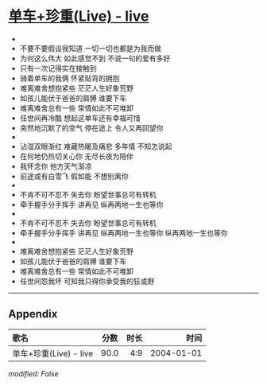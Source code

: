 # [单车+珍重(Live) - live](https://music.163.com/song?id=66555)

* 
* 不要不要假设我知道 一切一切也都是为我而做
* 为何这么伟大 如此感觉不到 不说一句的爱有多好
* 只有一次记得实在接触到
* 骑着单车的我俩 怀紧贴背的拥抱
* 难离难舍想抱紧些 茫茫人生好象荒野
* 如孩儿能伏于爸爸的肩膊 谁要下车
* 难离难舍总有一些 常情如此不可堆卸
* 任世间再冷酷 想起这单车还有幸福可惜
* 突然地沉默了的空气 停在途上 令人又再回望你
* 
* 沾湿双眼渐红 难藏热暖及痛悲 多年情 不知怎说起
* 在何地仍热切关心你 无尽长夜为陪伴
* 我怀念你 他方天气渐凉
* 前途或有白雪飞 假如能 不想别离你
* 
* 不肯不可不忍不 失去你 盼望世事总可有转机
* 牵手握手分手挥手 讲再见 纵再两地一生也等你
* 
* 不肯不可不忍不 失去你 盼望世事总可有转机
* 牵手握手分手挥手 讲再见 纵再两地一生也等你 纵再两地一生也等你
* 
* 难离难舍想抱紧些 茫茫人生好象荒野
* 如孩儿能伏于爸爸的肩膊 谁要下车
* 难离难舍总有一些 常情如此不可堆卸
* 任世间怨我坏 可知我只得你承受我的狂或野


---

## Appendix

|歌名|分数|时长|时间|
|:---|:---:|---:|---:|
|单车+珍重(Live) - live|90.0|4:9|2004-01-01

*modified: False*